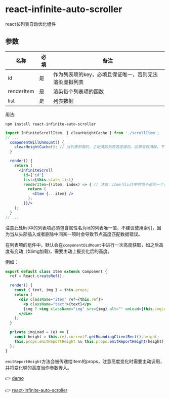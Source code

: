 # react-infinite-auto-scroller

react长列表自动优化组件

## 参数

| 名称 | 必填 | 备注 |
| -- | -- | -- |
| id | 是 | 作为列表项的key，必填且保证唯一，否则无法渲染虚拟列表 |
| renderItem | 是 | 渲染每个列表项的函数 |
| list | 是 | 列表数据 |

用法:

`npm install react-infinite-auto-scroller`

```jsx
import InfiniteScrollItem, { clearHeightCache } from './scrollItem';
// ...
  componentWillUnmount() {
    clearHeightCache(); // 当列表卸载时，主动清除列表高度缓存。如果没有清除，下次加载此列表时可以直接使用该高度缓存，跳过获取高度逻辑。
  }

  render() {
    return (
      <InfiniteScroll
        id={'id'}
        list={this.state.list}
        renderItem={(item, index) => { // 注意：item与list中的项不是同一个值，而是通过浅拷贝之后的列表项
          return (
            <Item {...item} />
          );
        }}/>
    );
  }
// ...
```

注意此处list中的列表项必须包含属性名为id的列表唯一值，不建议使用索引，因为当从头部插入或者删除中间某一项时会导致节点高度匹配数据错误。

在列表项的组件中，默认会在`componentDidMount`中进行一次高度获取，如之后高度有变动（如img加载)，需要主动上报变化后的高度。

例如：

```jsx
export default class Item extends Component {
  ref = React.createRef();

  render() {
    const { text, img } = this.props;
    return (
      <div className="item" ref={this.ref}>
        <p className="text">{text}</p>
        {img ? <img className="img" src={img} alt="" onLoad={this.imgLoad}/> : null}
      </div>
    );
  }

  private imgLoad = (e) => {
    const height = this.ref.current?.getBoundingClientRect().height;
    this.props.emitReportHeight && this.props.emitReportHeight(height); // 这里高度变化后主动上报高度。
  };
}
```

`emitReportHeight`方法会被传递给Item的props，注意高度变化时需要主动调用，并将变化够的高度当作参数传入。

👉 [demo](./examples)

👉 [react-infinite-auto-scroller](https://github.com/sansui-orz/react-infinite-auto-scroller)

